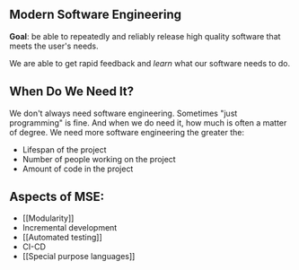 
## Modern Software Engineering

**Goal**: be able to repeatedly and reliably release high quality software that meets the user's needs.

We are able to get rapid feedback and *learn* what our software needs to do.

## When Do We Need It?

We don't always need software engineering. Sometimes "just programming" is fine. And when we do need it, how much is often a matter of degree. We need more software engineering the greater the:

* Lifespan of the project
* Number of people working on the project
* Amount of code in the project

## Aspects of MSE:

* [[Modularity]]
* Incremental development
* [[Automated testing]]
* CI-CD
* [[Special purpose languages]]
